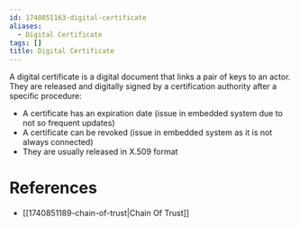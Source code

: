 ```yaml
---
id: 1740851163-digital-certificate
aliases:
  - Digital Certificate
tags: []
title: Digital Certificate
---
```


A digital certificate is a digital document that links a pair of keys 
to an actor. They are released and digitally signed by a certification 
authority after a specific procedure: 
 - A certificate has an expiration date (issue in embedded system due to not so frequent 
 updates)
 - A certificate can be revoked (issue in embedded system as it is not always connected)
 - They are usually released in X.509 format

# References 
- [[1740851189-chain-of-trust|Chain Of Trust]]
